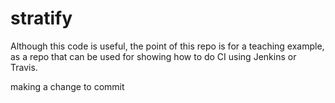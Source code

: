 # stratify


Although this code is useful, the point of this repo is for a teaching example, as a repo that can be used for showing how to do CI using Jenkins or Travis. 

making a change to commit

